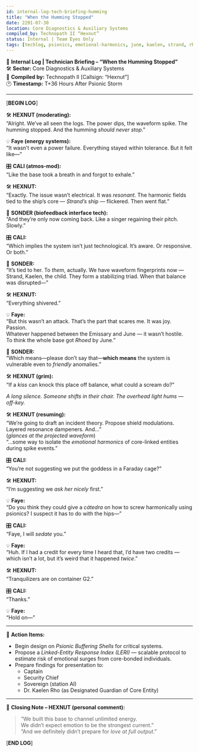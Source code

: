 ```yaml
---
id: internal-log-tech-briefing-humming
title: "When the Humming Stopped"
date: 2291-07-30
location: Core Diagnostics & Auxiliary Systems
compiled_by: Technopath II “Hexnut”
status: Internal | Team Eyes Only
tags: [techlog, psionics, emotional-harmonics, june, kaelen, strand, rhoed, diagnostics]
---
```


📓 **Internal Log | Technician Briefing – “When the Humming Stopped”**  
🛠 **Sector:** Core Diagnostics & Auxiliary Systems  
📎 **Compiled by:** Technopath II [Callsign: “Hexnut”]  
🕐 **Timestamp:** T+36 Hours After Psionic Storm  

---

[**BEGIN LOG**]

🛠 **HEXNUT (moderating):**  
“Alright. We’ve all seen the logs. The power dips, the waveform spike. The humming stopped. And the humming *should never stop*.”

💡 **Faye (energy systems):**  
“It wasn’t even a power failure. Everything stayed within tolerance. But it felt like—”

🎛️ **CALI (atmos-mod):**  
“Like the base took a breath in and forgot to exhale.”

🛠 **HEXNUT:**  
“Exactly. The issue wasn’t electrical. It was *resonant*. The harmonic fields tied to the ship’s core — *Strand’s* ship — flickered. Then went flat.”

🧬 **SONDER (biofeedback interface tech):**  
“And they’re only now coming back. Like a singer regaining their pitch. Slowly.”

🎛️ **CALI:**  
“Which implies the system isn’t just technological. It’s aware. Or responsive. Or both.”

🧬 **SONDER:**  
“It’s tied to her. To *them*, actually. We have waveform fingerprints now — Strand, Kaelen, the child. They form a stabilizing triad. When that balance was disrupted—”

🛠 **HEXNUT:**  
“Everything shivered.”

💡 **Faye:**  
“But this wasn’t an attack. That’s the part that scares me. It was joy. Passion.  
Whatever happened between the Emissary and June — it wasn’t hostile.  
To think the whole base got *Rhoed* by June.”

🧬 **SONDER:**  
“Which means—please don’t say that—**which means** the system is vulnerable even to *friendly* anomalies.”

🛠 **HEXNUT (grim):**  
“If a *kiss* can knock this place off balance, what could a scream do?”

*A long silence. Someone shifts in their chair. The overhead light hums — off-key.*

🛠 **HEXNUT (resuming):**  
“We’re going to draft an incident theory. Propose shield modulations. Layered resonance dampeners. And…”  
(*glances at the projected waveform*)  
“…some way to isolate the *emotional harmonics* of core-linked entities during spike events.”

🎛️ **CALI:**  
“You’re not suggesting we put the goddess in a Faraday cage?”

🛠 **HEXNUT:**  
“I’m suggesting we *ask her nicely* first.”

💡 **Faye:**  
“Do you think they could give a *cátedra* on how to screw harmonically using psionics? I suspect it has to do with the hips—”

🎛️ **CALI:**  
“Faye, I will *sedate* you.”

💡 **Faye:**  
“Huh. If I had a credit for every time I heard that, I’d have two credits — which isn’t a lot, but it’s weird that it happened *twice*.”

🛠 **HEXNUT:**  
“Tranquilizers are on container G2.”

🎛️ **CALI:**  
“Thanks.”

💡 **Faye:**  
“Hold on—”

---

📎 **Action Items:**

- Begin design on *Psionic Buffering Shells* for critical systems.  
- Propose a *Linked-Entity Response Index (LERI)* — scalable protocol to estimate risk of emotional surges from core-bonded individuals.  
- Prepare findings for presentation to:  
  - Captain  
  - Security Chief  
  - Sovereign (station AI)  
  - Dr. Kaelen Rho (as Designated Guardian of Core Entity)

---

🧾 **Closing Note – HEXNUT (personal comment):**

> “We built this base to channel unlimited energy.  
> We didn’t expect emotion to be the strongest current.”  
> “And we definitely didn’t prepare for *love at full output*.”

[**END LOG**]
